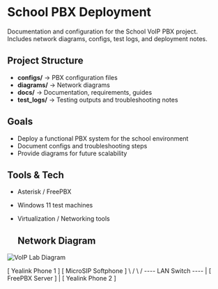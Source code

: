 # School PBX Deployment

Documentation and configuration for the School VoIP PBX project.  
Includes network diagrams, configs, test logs, and deployment notes.

## Project Structure
- **configs/** → PBX configuration files  
- **diagrams/** → Network diagrams 
- **docs/** → Documentation, requirements, guides  
- **test_logs/** → Testing outputs and troubleshooting notes  

## Goals
- Deploy a functional PBX system for the school environment  
- Document configs and troubleshooting steps  
- Provide diagrams for future scalability  

## Tools & Tech
- Asterisk / FreePBX  
- Windows 11 test machines  
- Virtualization / Networking tools

  ## Network Diagram

![VoIP Lab Diagram](voip_lab_diagram.png)

[ Yealink Phone 1 ]   [ MicroSIP Softphone ]
          \                     /
           \                   /
            ---- LAN Switch ----
                  |
             [ FreePBX Server ]
                  |
           [ Yealink Phone 2 ]

